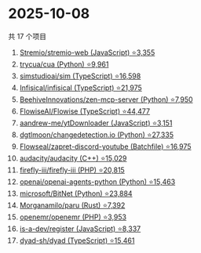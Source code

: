# 2025-10-08

共 17 个项目

<!-- BEGIN GITHUB -->
<!-- 最后更新时间 2025-10-08 13:09:56 +0800 -->
1. [Stremio/stremio-web (JavaScript) ⭐3,355](https://github.com/Stremio/stremio-web)
1. [trycua/cua (Python) ⭐9,961](https://github.com/trycua/cua)
1. [simstudioai/sim (TypeScript) ⭐16,598](https://github.com/simstudioai/sim)
1. [Infisical/infisical (TypeScript) ⭐21,975](https://github.com/Infisical/infisical)
1. [BeehiveInnovations/zen-mcp-server (Python) ⭐7,950](https://github.com/BeehiveInnovations/zen-mcp-server)
1. [FlowiseAI/Flowise (TypeScript) ⭐44,477](https://github.com/FlowiseAI/Flowise)
1. [aandrew-me/ytDownloader (JavaScript) ⭐3,151](https://github.com/aandrew-me/ytDownloader)
1. [dgtlmoon/changedetection.io (Python) ⭐27,335](https://github.com/dgtlmoon/changedetection.io)
1. [Flowseal/zapret-discord-youtube (Batchfile) ⭐16,975](https://github.com/Flowseal/zapret-discord-youtube)
1. [audacity/audacity (C++) ⭐15,029](https://github.com/audacity/audacity)
1. [firefly-iii/firefly-iii (PHP) ⭐20,815](https://github.com/firefly-iii/firefly-iii)
1. [openai/openai-agents-python (Python) ⭐15,463](https://github.com/openai/openai-agents-python)
1. [microsoft/BitNet (Python) ⭐23,884](https://github.com/microsoft/BitNet)
1. [Morganamilo/paru (Rust) ⭐7,392](https://github.com/Morganamilo/paru)
1. [openemr/openemr (PHP) ⭐3,953](https://github.com/openemr/openemr)
1. [is-a-dev/register (JavaScript) ⭐8,337](https://github.com/is-a-dev/register)
1. [dyad-sh/dyad (TypeScript) ⭐15,461](https://github.com/dyad-sh/dyad)
<!-- END GITHUB -->